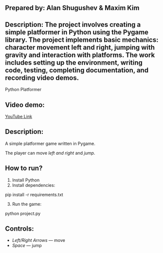 ## Prepared by: Alan Shugushev & Maxim Kim

## Description: The project involves creating a simple platformer in Python using the Pygame library. The project implements basic mechanics: character movement left and right, jumping with gravity and interaction with platforms. The work includes setting up the environment, writing code, testing, completing documentation, and recording video demos.

Python Platformer

## Video demo:
[YouTube Link](https://youtu.be/P1bh8Np4NYE)

## Description:
A simple platformer game written in Pygame.

The player can move *left and right* and *jump*.

## How to run?

1. Install Python
2. Install dependencies:

pip install -r requirements.txt

3. Run the game:

python project.py

## Controls:
- *Left/Right Arrows* — move
- *Space* — jump

